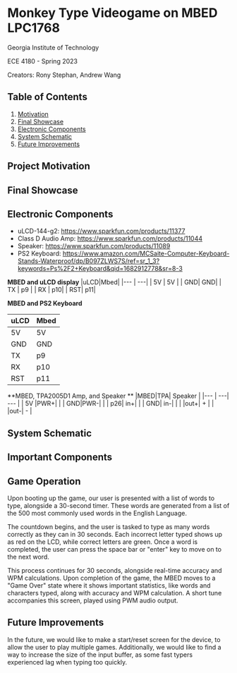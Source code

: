 # Monkey Type Videogame on MBED LPC1768
 Georgia Institute of Technology

ECE 4180 - Spring 2023

Creators: Rony Stephan, Andrew Wang

## Table of Contents
1. [Motivation](#Project-Motivation)
2. [Final Showcase](#Final-Showcase)
3. [Electronic Components](#Electronic-Components)
4. [System Schematic](#System-Schematic)
5. [Future Improvements](#Future-Improvements)



## Project Motivation

## Final Showcase

## Electronic Components
 - uLCD-144-g2: https://www.sparkfun.com/products/11377
 - Class D Audio Amp: https://www.sparkfun.com/products/11044
 - Speaker: https://www.sparkfun.com/products/11089
 - PS2 Keyboard: https://www.amazon.com/MCSaite-Computer-Keyboard-Stands-Waterproof/dp/B097ZLWS7S/ref=sr_1_3?keywords=Ps%2F2+Keyboard&qid=1682912778&sr=8-3

**MBED and uLCD display**
|uLCD|Mbed|
|--- | ---|
| 5V | 5V |
| GND| GND|
| TX | p9 |
| RX | p10|
| RST| p11|



**MBED and PS2 Keyboard**

|uLCD|Mbed|
|--- | ---|
| 5V | 5V |
| GND| GND|
| TX | p9 |
| RX | p10|
| RST| p11|

**MBED, TPA2005D1 Amp, and Speaker **
|MBED|TPA|  Speaker |
|--- | ---| ---     |
| 5V |PWR+|         |
| GND|PWR-|         |
| p26| in+|         |
| GND| in-|         |
|    |out+|    +    |
|    |out-|    -   |



## System Schematic

## Important Components

## Game Operation
Upon booting up the game, our user is presented with a list of words to type, alongside a 30-second timer. These words are generated from a list of the 500 most commonly used words in the English Language. 

The countdown begins, and the user is tasked to type as many words correctly as they can in 30 seconds. Each incorrect letter typed shows up as red on the LCD, while correct letters are green. Once a word is completed, the user can press the space bar or "enter" key to move on to the next word. 

This process continues for 30 seconds, alongside real-time accuracy and WPM calculations. Upon completion of the game, the MBED moves to a "Game Over" state where it shows important statistics, like words and characters typed, along with accuracy and WPM calculation. A short tune accompanies this screen, played using PWM audio output.

## Future Improvements
In the future, we would like to make a start/reset screen for the device, to allow the user to play multiple games. Additionally, we would like to find a way to increase the size of the input buffer, as some fast typers experienced lag when typing too quickly.
